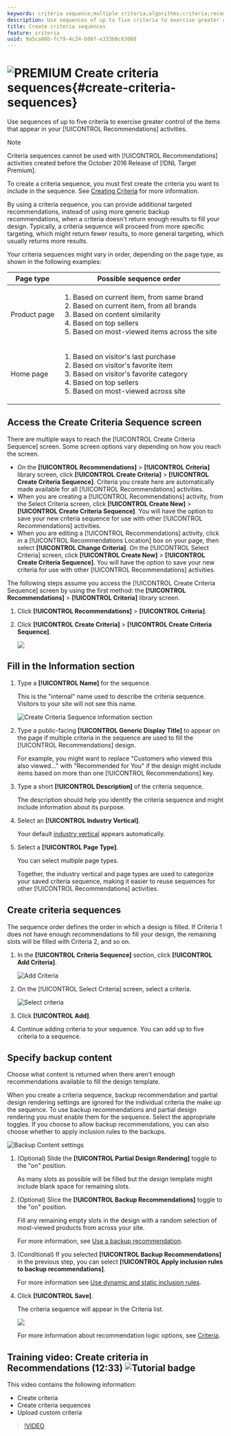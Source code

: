 ```yaml
---
keywords: criteria sequence;multiple criteria;algorithms;criteria;recommendations criteria;sequence;
description: Use sequences of up to five criteria to exercise greater control of the items that appear in your Adobe Target Recommendations activities.
title: Create criteria sequences
feature: criteria
uuid: 9a5ca86b-fc79-4c24-b86f-e333b0c63088
---
```


# ![PREMIUM](/help/assets/premium.png) Create criteria sequences{#create-criteria-sequences}

Use sequences of up to five criteria to exercise greater control of the items that appear in your [!UICONTROL Recommendations] activities.

>[!NOTE]
>
>Criteria sequences cannot be used with [!UICONTROL Recommendations] activities created before the October 2016 Release of [!DNL Target Premium].

To create a criteria sequence, you must first create the criteria you want to include in the sequence. See [Creating Criteria](../../c-recommendations/c-algorithms/create-new-algorithm.md) for more information.

By using a criteria sequence, you can provide additional targeted recommendations, instead of using more generic backup recommendations, when a criteria doesn't return enough results to fill your design. Typically, a criteria sequence will proceed from more specific targeting, which might return fewer results, to more general targeting, which usually returns more results.

Your criteria sequences might vary in order, depending on the page type, as shown in the following examples: 

|Page type|Possible sequence order|
| --- | --- |
|Product page|<ol><li>Based on current item, from same brand</li><li>Based on current item, from all brands</li><li>Based on content similarity</li><li>Based on top sellers</li><li>Based on most-viewed items across the site</li></ol>|
|Home page|<ol><li>Based on visitor's last purchase </li><li>Based on visitor's favorite item</li><li>Based on visitor's favorite category</li><li>Based on top sellers</li><li>Based on most-viewed across site</li></ol>|

## Access the Create Criteria Sequence screen

There are multiple ways to reach the [!UICONTROL Create Criteria Sequence] screen. Some screen options vary depending on how you reach the screen.

* On the **[!UICONTROL Recommendations]** > **[!UICONTROL Criteria]** library screen, click **[!UICONTROL Create Criteria]** > **[!UICONTROL Create Criteria Sequence]**. Criteria you create here are automatically made available for all [!UICONTROL Recommendations] activities.
* When you are creating a [!UICONTROL Recommendations] activity, from the Select Criteria screen, click **[!UICONTROL Create New]** > **[!UICONTROL Create Criteria Sequence]**. You will have the option to save your new criteria sequence for use with other [!UICONTROL Recommendations] activities. 
* When you are editing a [!UICONTROL Recommendations] activity, click in a [!UICONTROL Recommendations Location] box on your page, then select **[!UICONTROL Change Criteria]**. On the [!UICONTROL Select Criteria] screen, click **[!UICONTROL Create New]** > **[!UICONTROL Create Criteria Sequence]**. You will have the option to save your new criteria for use with other [!UICONTROL Recommendations] activities. 

The following steps assume you access the [!UICONTROL Create Criteria Sequence] screen by using the first method: the **[!UICONTROL Recommendations]** > **[!UICONTROL Criteria]** library screen.

1. Click **[!UICONTROL Recommendations]** > **[!UICONTROL Criteria]**.

1. Click **[!UICONTROL Create Criteria]** > **[!UICONTROL Create Criteria Sequence]**.

   ![](assets/CreateCriteriaSequence.png)

## Fill in the Information section

1. Type a **[!UICONTROL Name]** for the sequence.

   This is the "internal" name used to describe the criteria sequence. Visitors to your site will not see this name.

   ![Create Criteria Sequence information section](/help/c-recommendations/c-algorithms/assets/criteria-sequence-info.png) 

1. Type a public-facing **[!UICONTROL Generic Display Title]** to appear on the page if multiple criteria in the sequence are used to fill the [!UICONTROL Recommendations] design.

   For example, you might want to replace "Customers who viewed this also viewed..." with "Recommended for You" if the design might include items based on more than one [!UICONTROL Recommendations] key. 

1. Type a short **[!UICONTROL Description]** of the criteria sequence.

   The description should help you identify the criteria sequence and might include information about its purpose.

1. Select an **[!UICONTROL Industry Vertical]**.

   Your default [industry vertical](/help/c-recommendations/c-algorithms/algorithms.md#section_936BCFCF234C49A2BEC1C38AAC2D71AF) appears automatically.

1. Select a **[!UICONTROL Page Type]**.

   You can select multiple page types.

   Together, the industry vertical and page types are used to categorize your saved criteria sequence, making it easier to reuse sequences for other [!UICONTROL Recommendations] activities.

## Create criteria sequences

The sequence order defines the order in which a design is filled. If Criteria 1 does not have enough recommendations to fill your design, the remaining slots will be filled with Criteria 2, and so on.

1. In the **[!UICONTROL Criteria Sequence]** section, click **[!UICONTROL Add Criteria]**.

   ![Add Criteria](/help/c-recommendations/c-algorithms/assets/add-criteria.png)

1. On the [!UICONTROL Select Criteria] screen, select a criteria.

   ![Select criteria](/help/c-recommendations/c-algorithms/assets/select-criteria.png)

1. Click **[!UICONTROL Add]**.

1. Continue adding criteria to your sequence. You can add up to five criteria to a sequence. 

## Specify backup content

Choose what content is returned when there aren't enough recommendations available to fill the design template.

When you create a criteria sequence, backup recommendation and partial design rendering settings are ignored for the individual criteria the make up the sequence. To use backup recommendations and partial design rendering you must enable them for the sequence. Select the appropriate toggles. If you choose to allow backup recommendations, you can also choose whether to apply inclusion rules to the backups.

![Backup Content settings](/help/c-recommendations/c-algorithms/assets/backup-content-settings.png)

1. (Optional) Slide the **[!UICONTROL Partial Design Rendering]** toggle to the "on" position.

   As many slots as possible will be filled but the design template might include blank space for remaining slots.

1. (Optional) Slice the **[!UICONTROL Backup Recommendations]** toggle to the "on" position.

   Fill any remaining empty slots in the design with a random selection of most-viewed products from across your site.

   For more information, see [Use a backup recommendation](/help/c-recommendations/c-algorithms/backup-recs.md).

1. (Conditional) If you selected **[!UICONTROL Backup Recommendations]** in the previous step, you can select **[!UICONTROL Apply inclusion rules to backup recommendations]**.

   For more information see [Use dynamic and static inclusion rules](/help/c-recommendations/c-algorithms/use-dynamic-and-static-inclusion-rules.md).

1. Click **[!UICONTROL Save]**.

   The criteria sequence will appear in the Criteria list.

   ![](assets/CriteriaSequenceCard.png)

   For more information about recommendation logic options, see [Criteria](../../c-recommendations/c-algorithms/algorithms.md#concept_4BD01DC437F543C0A13621C93A302750).

## Training video: Create criteria in Recommendations (12:33) ![Tutorial badge](/help/assets/tutorial.png)

This video contains the following information:

* Create criteria
* Create criteria sequences
* Upload custom criteria

>[!VIDEO](https://video.tv.adobe.com/v/27694?quality=12)
